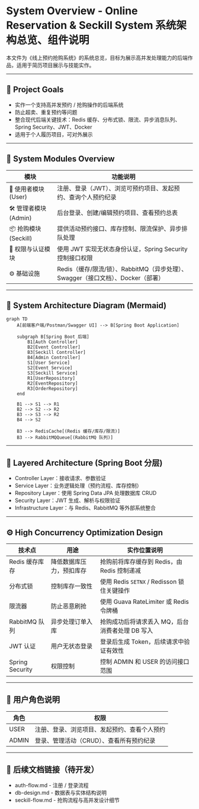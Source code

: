 # System Overview - Online Reservation & Seckill System 系统架构总览、组件说明 

本文件为《线上预约抢购系统》的系统总览，目标为展示高并发处理能力的后端作品，适用于简历项目展示与技能实作。

---

## 💼 Project Goals

- 实作一个支持高并发预约 / 抢购操作的后端系统
- 防止超卖、重复预约等问题
- 整合现代后端关键技术：Redis 缓存、分布式锁、限流、异步消息队列、Spring Security、JWT、Docker
- 适用于个人履历项目，可对外展示

---

## 🧱 System Modules Overview

| 模块 | 功能说明 |
|------|----------|
| 👤 使用者模块 (User) | 注册、登录（JWT）、浏览可预约项目、发起预约、查询个人预约纪录 |
| 🛠 管理者模块 (Admin) | 后台登录、创建/编辑预约项目、查看预约总表 |
| 📦 抢购模块 (Seckill) | 提供活动预约接口、库存控制、限流保护、异步排队处理 |
| 🔐 权限与认证模块 | 使用 JWT 实现无状态身份认证，Spring Security 控制接口权限 |
| ⚙️ 基础设施 | Redis（缓存/限流/锁）、RabbitMQ（异步处理）、Swagger（接口文档）、Docker（部署）

---
## 🧩 System Architecture Diagram (Mermaid)

```mermaid
graph TD
    A[前端客户端/Postman/Swagger UI] --> B[Spring Boot Application]

    subgraph B[Spring Boot 后端]
        B1[Auth Controller]
        B2[Event Controller]
        B3[Seckill Controller]
        B4[Admin Controller]
        S1[User Service]
        S2[Event Service]
        S3[Seckill Service]
        R1[UserRepository]
        R2[EventRepository]
        R3[OrderRepository]
    end

    B1 --> S1 --> R1
    B2 --> S2 --> R2
    B3 --> S3 --> R2
    B4 --> S2

    B3 --> RedisCache[(Redis 缓存/库存/限流)]
    B3 --> RabbitMQQueue[(RabbitMQ 队列)]
```

---

## 🔀 Layered Architecture (Spring Boot 分层)

- Controller Layer：接收请求、参数验证
- Service Layer：业务逻辑处理（预约流程、库存控制）
- Repository Layer：使用 Spring Data JPA 处理数据库 CRUD
- Security Layer：JWT 生成、解析与权限验证
- Infrastructure Layer：与 Redis、RabbitMQ 等外部系统整合

---

## ⚙️ High Concurrency Optimization Design
| 技术点 | 用途 | 实作位置说明 |
|--------|------|---------------|
| Redis 缓存库存 | 降低数据库压力，预扣库存 | 抢购前将库存缓存到 Redis，由 Redis 控制递减 |
| 分布式锁 | 控制库存一致性 | 使用 Redis `SETNX` / Redisson 锁住关键操作 |
| 限流器 | 防止恶意刷抢 | 使用 Guava RateLimiter 或 Redis 令牌桶 |
| RabbitMQ 队列 | 异步处理订单入库 | 抢购成功后将请求丢入 MQ，后台消费者处理 DB 写入 |
| JWT 认证 | 用户无状态登录 | 登录后生成 Token，后续请求中验证有效性 |
| Spring Security | 权限控制 | 控制 ADMIN 和 USER 的访问接口范围 |

---

## 👤 用户角色说明
| 角色 | 权限 |
|------|------|
| USER | 注册、登录、浏览项目、发起预约、查看个人预约 |
| ADMIN | 登录、管理活动（CRUD）、查看所有预约纪录 |

---

## 🔗 后续文档链接（待开发）
- auth-flow.md - 注册 / 登录流程
- db-design.md - 数据表与实体结构说明
- seckill-flow.md - 抢购流程与高并发设计细节
